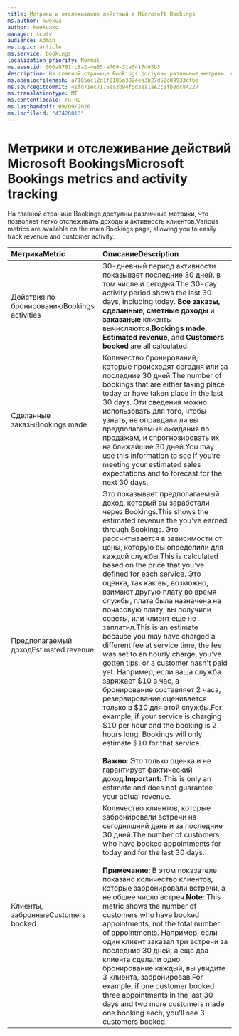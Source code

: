 ```yaml
---
title: Метрики и отслеживание действий в Microsoft Bookings
ms.author: kwekua
author: kwekuako
manager: scotv
audience: Admin
ms.topic: article
ms.service: bookings
localization_priority: Normal
ms.assetid: 060a9781-c8a2-4e85-a769-31e6417d05b3
description: На главной странице Bookings доступны различные метрики, что позволяет легко отслеживать доходы и активность клиентов.
ms.openlocfilehash: a7185ac12d1f2185a3824ea3b27d52c89933cfbe
ms.sourcegitcommit: 41fd71ec7175ea3b94f5d3ea1ae2c8fb8dc84227
ms.translationtype: MT
ms.contentlocale: ru-RU
ms.lasthandoff: 09/09/2020
ms.locfileid: "47420013"
---
```

# <a name="microsoft-bookings-metrics-and-activity-tracking"></a><span data-ttu-id="2e796-103">Метрики и отслеживание действий Microsoft Bookings</span><span class="sxs-lookup"><span data-stu-id="2e796-103">Microsoft Bookings metrics and activity tracking</span></span>

<span data-ttu-id="2e796-104">На главной странице Bookings доступны различные метрики, что позволяет легко отслеживать доходы и активность клиентов.</span><span class="sxs-lookup"><span data-stu-id="2e796-104">Various metrics are available on the main Bookings page, allowing you to easily track revenue and customer activity.</span></span>

| <span data-ttu-id="2e796-105">Метрика</span><span class="sxs-lookup"><span data-stu-id="2e796-105">Metric</span></span> | <span data-ttu-id="2e796-106">Описание</span><span class="sxs-lookup"><span data-stu-id="2e796-106">Description</span></span> |
|:---|:---|
| <span data-ttu-id="2e796-107">Действия по бронированию</span><span class="sxs-lookup"><span data-stu-id="2e796-107">Bookings activities</span></span> | <span data-ttu-id="2e796-108">30-дневный период активности показывает последние 30 дней, в том числе и сегодня.</span><span class="sxs-lookup"><span data-stu-id="2e796-108">The 30-day activity period shows the last 30 days, including today.</span></span> <span data-ttu-id="2e796-109">**Все заказы,** **сделанные, сметные доходы** и **заказаные** клиенты вычисляются.</span><span class="sxs-lookup"><span data-stu-id="2e796-109">**Bookings made**, **Estimated revenue**, and **Customers booked** are all calculated.</span></span> |
| <span data-ttu-id="2e796-110">Сделанные заказы</span><span class="sxs-lookup"><span data-stu-id="2e796-110">Bookings made</span></span> | <span data-ttu-id="2e796-111">Количество бронирований, которые происходят сегодня или за последние 30 дней.</span><span class="sxs-lookup"><span data-stu-id="2e796-111">The number of bookings that are either taking place today or have taken place in the last 30 days.</span></span> <span data-ttu-id="2e796-112">Эти сведения можно использовать для того, чтобы узнать, не оправдали ли вы предполагаемые ожидания по продажам, и спрогнозировать их на ближайшие 30 дней.</span><span class="sxs-lookup"><span data-stu-id="2e796-112">You may use this information to see if you’re meeting your estimated sales expectations and to forecast for the next 30 days.</span></span> |
| <span data-ttu-id="2e796-113">Предполагаемый доход</span><span class="sxs-lookup"><span data-stu-id="2e796-113">Estimated revenue</span></span> | <span data-ttu-id="2e796-114">Это показывает предполагаемый доход, который вы заработали через Bookings.</span><span class="sxs-lookup"><span data-stu-id="2e796-114">This shows the estimated revenue the you’ve earned through Bookings.</span></span> <span data-ttu-id="2e796-115">Это рассчитывается в зависимости от цены, которую вы определили для каждой службы.</span><span class="sxs-lookup"><span data-stu-id="2e796-115">This is calculated based on the price that you’ve defined for each service.</span></span> <span data-ttu-id="2e796-116">Это оценка, так как вы, возможно, взимают другую плату во время службы, плата была назначена на почасовую плату, вы получили советы, или клиент еще не заплатил.</span><span class="sxs-lookup"><span data-stu-id="2e796-116">This is an estimate because you may have charged a different fee at service time, the fee was set to an hourly charge, you’ve gotten tips, or a customer hasn't paid yet.</span></span> <span data-ttu-id="2e796-117">Например, если ваша служба заряжает $10 в час, а бронирование составляет 2 часа, резервирование оценивается только в $10 для этой службы.</span><span class="sxs-lookup"><span data-stu-id="2e796-117">For example, if your service is charging $10 per hour and the booking is 2 hours long, Bookings will only estimate $10 for that service.</span></span><br/><br/><span data-ttu-id="2e796-118">**Важно:** Это только оценка и не гарантирует фактический доход.</span><span class="sxs-lookup"><span data-stu-id="2e796-118">**Important:** This is only an estimate and does not guarantee your actual revenue.</span></span> |
| <span data-ttu-id="2e796-119">Клиенты, забронные</span><span class="sxs-lookup"><span data-stu-id="2e796-119">Customers booked</span></span> | <span data-ttu-id="2e796-120">Количество клиентов, которые забронировали встречи на сегодняшний день и за последние 30 дней.</span><span class="sxs-lookup"><span data-stu-id="2e796-120">The number of customers who have booked appointments for today and for the last 30 days.</span></span><br/><br/><span data-ttu-id="2e796-121">**Примечание:** В этом показателе показано количество клиентов, которые забронировали встречи, а не общее число встреч.</span><span class="sxs-lookup"><span data-stu-id="2e796-121">**Note:** This metric shows the number of customers who have booked appointments, not the total number of appointments.</span></span> <span data-ttu-id="2e796-122">Например, если один клиент заказал три встречи за последние 30 дней, а еще два клиента сделали одно бронирование каждый, вы увидите 3 клиента, забронировав.</span><span class="sxs-lookup"><span data-stu-id="2e796-122">For example, if one customer booked three appointments in the last 30 days and two more customers made one booking each, you’ll see 3 customers booked.</span></span> |
